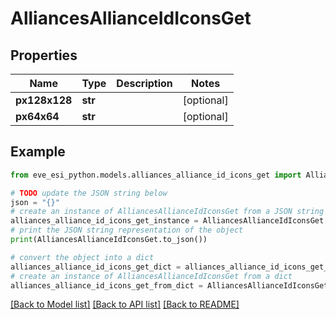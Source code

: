 # AlliancesAllianceIdIconsGet


## Properties

Name | Type | Description | Notes
------------ | ------------- | ------------- | -------------
**px128x128** | **str** |  | [optional] 
**px64x64** | **str** |  | [optional] 

## Example

```python
from eve_esi_python.models.alliances_alliance_id_icons_get import AlliancesAllianceIdIconsGet

# TODO update the JSON string below
json = "{}"
# create an instance of AlliancesAllianceIdIconsGet from a JSON string
alliances_alliance_id_icons_get_instance = AlliancesAllianceIdIconsGet.from_json(json)
# print the JSON string representation of the object
print(AlliancesAllianceIdIconsGet.to_json())

# convert the object into a dict
alliances_alliance_id_icons_get_dict = alliances_alliance_id_icons_get_instance.to_dict()
# create an instance of AlliancesAllianceIdIconsGet from a dict
alliances_alliance_id_icons_get_from_dict = AlliancesAllianceIdIconsGet.from_dict(alliances_alliance_id_icons_get_dict)
```
[[Back to Model list]](../README.md#documentation-for-models) [[Back to API list]](../README.md#documentation-for-api-endpoints) [[Back to README]](../README.md)


